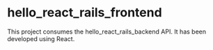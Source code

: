 # hello_react_rails_frontend
This project consumes the hello_react_rails_backend API. It has been developed using React.

